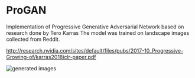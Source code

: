 # ProGAN

Implementation of Progressive Generative Adversarial Network based on research done by Tero Karras
The model was trained on landscape images collected from Reddit.

http://research.nvidia.com/sites/default/files/pubs/2017-10_Progressive-Growing-of/karras2018iclr-paper.pdf

![generated images](https://github.com/perplexingpegasus/ProGAN/blob/master/example_images.png?raw=true)
